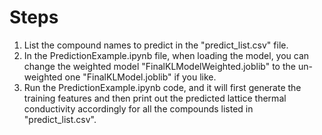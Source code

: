 # Steps
1. List the compound names to predict in the "predict_list.csv" file.
2. In the PredictionExample.ipynb file, when loading the model, you can change the weighted model "FinalKLModelWeighted.joblib" to the un-weighted one "FinalKLModel.joblib" if you like.
3. Run the PredictionExample.ipynb code, and it will first generate the training features and then print out the predicted lattice thermal conductivity accordingly for all the compounds listed in "predict_list.csv".
